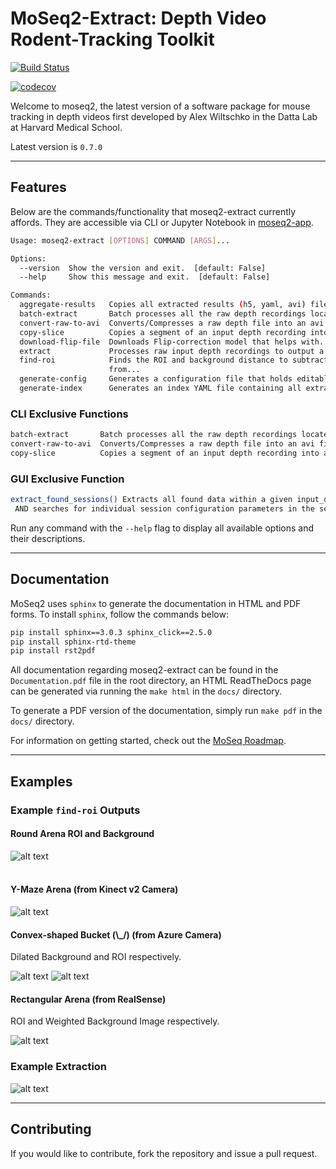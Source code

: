 # MoSeq2-Extract: Depth Video Rodent-Tracking Toolkit
 
[![Build Status](https://travis-ci.com/dattalab/moseq2-extract.svg?token=gvoikVySDHEmvHT7Dbed&branch=test-suite)](https://travis-ci.com/dattalab/moseq2-extract)
  
[![codecov](https://codecov.io/gh/dattalab/moseq2-extract/branch/test-suite/graph/badge.svg?token=ICPjpMMwYZ)](https://codecov.io/gh/dattalab/moseq2-extract)

Welcome to moseq2, the latest version of a software package for mouse tracking in depth videos first developed by Alex Wiltschko in the Datta Lab at Harvard Medical School.

Latest version is `0.7.0`

***

## Features
Below are the commands/functionality that moseq2-extract currently affords. 
They are accessible via CLI or Jupyter Notebook in [moseq2-app](https://github.com/dattalab/moseq2-app/tree/release).
```bash
Usage: moseq2-extract [OPTIONS] COMMAND [ARGS]...

Options:
  --version  Show the version and exit.  [default: False]
  --help     Show this message and exit.  [default: False]

Commands:
  aggregate-results   Copies all extracted results (h5, yaml, avi) files...
  batch-extract       Batch processes all the raw depth recordings located...
  convert-raw-to-avi  Converts/Compresses a raw depth file into an avi file...
  copy-slice          Copies a segment of an input depth recording into a...
  download-flip-file  Downloads Flip-correction model that helps with...
  extract             Processes raw input depth recordings to output a...
  find-roi            Finds the ROI and background distance to subtract
                      from...
  generate-config     Generates a configuration file that holds editable...
  generate-index      Generates an index YAML file containing all extracted...
```

### CLI Exclusive Functions
```bash
batch-extract       Batch processes all the raw depth recordings located...
convert-raw-to-avi  Converts/Compresses a raw depth file into an avi file...
copy-slice          Copies a segment of an input depth recording into a...
```

### GUI Exclusive Function
```bash
extract_found_sessions() Extracts all found data within a given input_dir, 
 AND searches for individual session configuration parameters in the session_config.yaml
```

Run any command with the `--help` flag to display all available options and their descriptions.

***

## Documentation

MoSeq2 uses `sphinx` to generate the documentation in HTML and PDF forms. To install `sphinx`, follow the commands below:
```.bash
pip install sphinx==3.0.3 sphinx_click==2.5.0
pip install sphinx-rtd-theme
pip install rst2pdf
``` 

All documentation regarding moseq2-extract can be found in the `Documentation.pdf` file in the root directory,
an HTML ReadTheDocs page can be generated via running the `make html` in the `docs/` directory.

To generate a PDF version of the documentation, simply run `make pdf` in the `docs/` directory.

For information on getting started, check out the [MoSeq Roadmap](https://github.com/dattalab/moseq2-docs/wiki).
***

## Examples

### Example `find-roi` Outputs

#### Round Arena ROI and Background

![alt text](media/plt_example.png)<br><br>

#### Y-Maze Arena (from Kinect v2 Camera)

![alt text ](media/found_arena.png)

#### Convex-shaped Bucket (\\_/) (from Azure Camera)
Dilated Background and ROI respectively.

![alt text](media/bg_roi_dilated.png)
![alt text](media/roi_dilated.png)

#### Rectangular Arena (from RealSense)
ROI and Weighted Background Image respectively.

![alt text](media/rs_roi_example.png)

### Example Extraction

![alt text](media/good_recording.gif)

***

## Contributing

If you would like to contribute, fork the repository and issue a pull request.  
